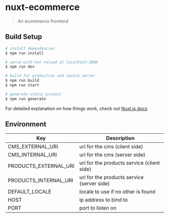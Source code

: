 # nuxt-ecommerce

> An ecommerce frontend

## Build Setup

``` bash
# install dependencies
$ npm run install

# serve with hot reload at localhost:3000
$ npm run dev

# build for production and launch server
$ npm run build
$ npm run start

# generate static project
$ npm run generate
```

For detailed explanation on how things work, check out [Nuxt.js docs](https://nuxtjs.org).

## Environment

| Key | Description |
|---|---|
| CMS_EXTERNAL_URI | uri for the cms (client side) |
| CMS_INTERNAL_URI | uri for the cms (server side) |
| PRODUCTS_EXTERNAL_URI | uri for the products service (client side) |
| PRODUCTS_INTERNAL_URI | uri for the products service (server side) |
| DEFAULT_LOCALE | locale to use if no other is found |
| HOST | ip address to bind to |
| PORT | port to listen on |
